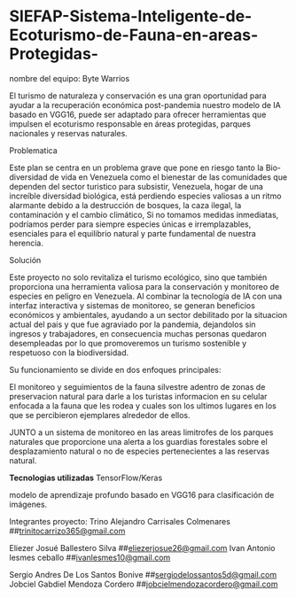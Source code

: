 # SIEFAP-Sistema-Inteligente-de-Ecoturismo-de-Fauna-en-areas-Protegidas-

nombre del equipo: Byte Warrios


El turismo de naturaleza y conservación es una gran oportunidad para ayudar a la recuperación económica post-pandemia nuestro modelo de IA basado en VGG16, puede ser adaptado para ofrecer herramientas que impulsen el ecoturismo responsable en áreas protegidas, parques nacionales y reservas naturales.


Problematica

Este plan se centra en un problema grave que pone en riesgo tanto la Bio-diversidad de vida en Venezuela como el bienestar de las comunidades que dependen del sector turistico para subsistir, Venezuela, hogar de una increíble diversidad biológica, está perdiendo especies valiosas a un ritmo alarmante debido a la destrucción de bosques, la caza ilegal, la contaminación y el cambio climático, Si no tomamos medidas inmediatas, podríamos perder para siempre especies únicas e irremplazables, esenciales para el equilibrio natural y parte fundamental de nuestra herencia.

Solución

Este proyecto no solo revitaliza el turismo ecológico, sino que también proporciona una herramienta valiosa para la conservación y monitoreo de especies en peligro en Venezuela. Al combinar la tecnología de IA con una interfaz interactiva y sistemas de monitoreo, se generan beneficios económicos y ambientales, ayudando a un sector debilitado por la situacion actual del pais y que fue agraviado por la pandemia, dejandolos sin ingresos y trabajadores, en consecuencia muchas personas quedaron desempleadas por lo que promoveremos
un turismo sostenible y respetuoso con la biodiversidad.

Su funcionamiento se divide en dos enfoques principales:

 El monitoreo y seguimientos de la fauna silvestre adentro de zonas de preservacion natural para darle a los turistas informacion en su celular enfocada a la fauna que les rodea y cuales son los ultimos lugares en los que se percibieron ejemplares alrededor de ellos.

 JUNTO a un sistema de monitoreo en las areas limitrofes de los parques naturales que proporcione una alerta a los guardias forestales sobre el desplazamiento natural o no de especies pertenecientes a las reservas natural.

**Tecnologias utilizadas**
TensorFlow/Keras

modelo de aprendizaje profundo basado en VGG16 para clasificación de imágenes.

Integrantes proyecto:
Trino Alejandro Carrisales Colmenares ##trinitocarrizo365@gmail.com

Eliezer Josué Ballestero Silva ##eliezerjosue26@gmail.com
Ivan Antonio lesmes ceballo ##ivanlesmes10@gmail.com

Sergio Andres De Los Santos Bonive ##sergiodelossantos5d@gmail.com
Jobciel Gabdiel Mendoza Cordero ##jobcielmendozacordero@gmail.com
